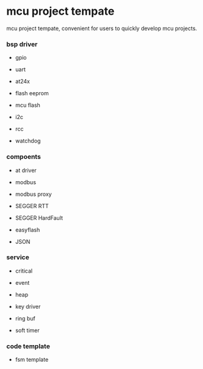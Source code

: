 # mcu project tempate
mcu project tempate, convenient for users to quickly develop mcu projects.

### bsp driver

* gpio

* uart

* at24x

* flash eeprom
 
* mcu flash

* i2c

* rcc

* watchdog

### compoents

* at driver

* modbus

* modbus proxy

* SEGGER RTT

* SEGGER HardFault

* easyflash

* JSON

### service

* critical

* event

* heap

* key driver

* ring buf

* soft timer

### code template

* fsm template

